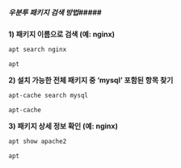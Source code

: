 ##### 우분투 패키지 검색 방법#####

**1) 패키지 이름으로 검색 (예: nginx)**

```bash
apt search nginx
```

```tech
apt
```

**2) 설치 가능한 전체 패키지 중 ‘mysql’ 포함된 항목 찾기**

```bash
apt-cache search mysql
```

```tech
apt-cache
```

**3) 패키지 상세 정보 확인 (예: nginx)**

```bash
apt show apache2
```

```tech
apt
```
